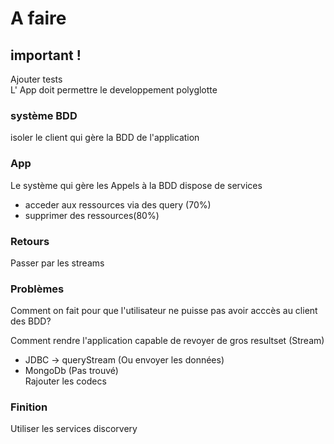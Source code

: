 # A faire


## important !
Ajouter tests  
L' App doit permettre le developpement polyglotte  

### système BDD
isoler le client qui gère la BDD de l'application  

### App
Le système qui gère les Appels à la BDD dispose de services  
 - acceder aux ressources via des query (70%)
 - supprimer des ressources(80%)  

### Retours
Passer par les streams  

### Problèmes
Comment on fait pour que l'utilisateur ne puisse pas avoir acccès au client des BDD?  

Comment rendre l'application capable de revoyer de gros resultset (Stream)  
 - JDBC -> queryStream (Ou envoyer les données)
 - MongoDb (Pas trouvé)  
Rajouter les codecs  


### Finition
Utiliser les services discorvery
